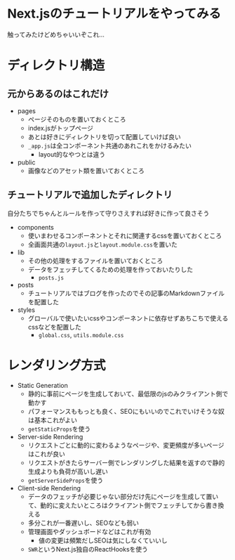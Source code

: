 # Next.jsのチュートリアルをやってみる
触ってみたけどめちゃいいぞこれ...

# ディレクトリ構造
## 元からあるのはこれだけ
* pages
  * ページそのものを置いておくところ
  * index.jsがトップページ
  * あとは好きにディレクトリを切って配置していけば良い
  * `_app.js`は全コンポーネント共通のあれこれをかけるみたい
    * layout的なやつとは違う
* public
  * 画像などのアセット類を置いておくところ

## チュートリアルで追加したディレクトリ
自分たちでちゃんとルールを作って守りさえすれば好きに作って良さそう

* components
  * 使いまわせるコンポーネントとそれに関連するcssを置いておくところ
  * 全画面共通の`layout.js`と`layout.module.css`を置いた
* lib
  * その他の処理をするファイルを置いておくところ
  * データをフェッチしてくるための処理を作っておいたりした
    * `posts.js`
* posts
  * チュートリアルではブログを作ったのでその記事のMarkdownファイルを配置した
* styles
  * グローバルで使いたいcssやコンポーネントに依存せずあちこちで使えるcssなどを配置した
    * `global.css`, `utils.module.css`


# レンダリング方式
* Static Generation
  * 静的に事前にページを生成しておいて、最低限のjsのみクライアント側で動かす
  * パフォーマンスももっとも良く、SEOにもいいのでこれでいけそうな奴は基本これがよい
  * `getStaticProps`を使う
* Server-side Rendering
  * リクエストごとに動的に変わるようなページや、変更頻度が多いページはこれが良い
  * リクエストがきたらサーバー側でレンダリングした結果を返すので静的生成よりも負荷が高いし遅い
  * `getServerSideProps`を使う
* Client-side Rendering
  * データのフェッチが必要じゃない部分だけ先にページを生成して置いて、動的に変えたいところはクライアント側でフェッチしてから書き換える
  * 多分これが一番遅いし、SEOなども弱い
  * 管理画面やダッシュボードなどはこれが有効
    * 値の変更は頻繁だしSEOは気にしなくていいし
  * `SWR`というNext.js独自のReactHooksを使う